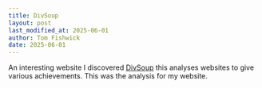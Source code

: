 ```yaml
---
title: DivSoup
layout: post
last_modified_at: 2025-06-01
author: Tom Fishwick
date: 2025-06-01
---
```


An interesting website I discovered [DivSoup](https://divsoup.net/analysis/2e6324451ba14dd4a23f5a704ab452a9) this analyses websites to give various achievements.
This was the analysis for my website.
